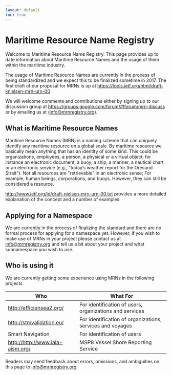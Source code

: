 ```yaml
---
layout: default
toc: true
---
```

# Maritime Resource Name Registry
Welcome to Maritime Resource Name Registry. This page provides up to date information about Maritime Resource Names and the usage of them within the maritime industry.

The usage of Maritime Resource Names are currently in the process of being standardized and we expect this to be finalized sometime in 2017. The first draft of our proposal for MRNs is up at <https://tools.ietf.org/html/draft-knielsen-mrn-urn-00>

We will welcome comments and contributions either by signing up to our discussion group at <https://groups.google.com/forum/#!forum/mrn-discuss> or by emailing us at (<info@mrnregistry.org>).

## What is Maritime Resource Names
Maritime Resource Names (MRN) is a naming scheme that can uniquely identify any maritime resource on a global scale. By maritime resource we basically mean anything that has an identity of some kind. This could be organizations, employees, a person, a physical or a virtual object, for instance an electronic document, a buoy, a ship, a mariner, a nautical chart or an electronic service (e.g., "today’s weather report for the Oresund Strait"). Not all resources are "retrievable" in an electronic sense; For example, human beings, corporations, and buoys. However, they can still be considered a resource.

<http://www.ietf.org/id/draft-nielsen-mrn-urn-00.txt> provides a more detailed explanation of the concept and a number of examples.

## Applying for a Namespace
We are currently in the process of finalizing the standard and there are no formal process for applying for a namespace yet.
However, if you wish to make use of MRNs in your project please contact us at <info@mrnregistry.org> and tell us a bit about your project and what subnamespace you wish to use.

## Who is using it
We are currently getting some experience using MRNs in the following projects

| Who                                | What For                                                  |
|------------------------------------|-----------------------------------------------------------|
| <http://efficiensea2.org/>         | For identification of users, organizations and services   |
| <http://stmvalidation.eu/>         | For identification of organizations, services and voyages |
| Smart Navigation                   | For identification of users                               |
| <http://http://www.iala-aism.org/> | MSP8 Vessel Shore Reporting Service                       |

Readers may send feedback about errors, omissions, and ambiguities on this page to <info@mrnregistry.org>
